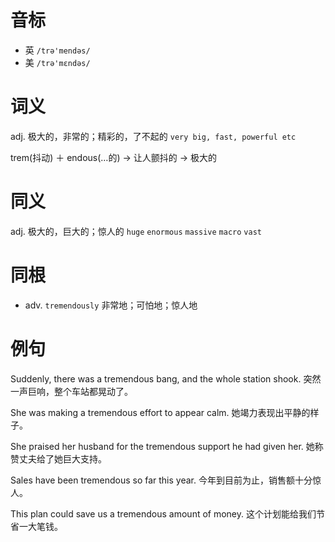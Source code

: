 # 音标

- 英 `/trə'mendəs/`
- 美 `/trə'mɛndəs/`

# 词义

adj. 极大的，非常的；精彩的，了不起的
`very big, fast, powerful etc`



trem(抖动) ＋ endous(…的) → 让人颤抖的 → 极大的

# 同义

adj. 极大的，巨大的；惊人的
`huge` `enormous` `massive` `macro` `vast`

# 同根

- adv. `tremendously` 非常地；可怕地；惊人地

# 例句

Suddenly, there was a tremendous bang, and the whole station shook.
突然一声巨响，整个车站都晃动了。

She was making a tremendous effort to appear calm.
她竭力表现出平静的样子。

She praised her husband for the tremendous support he had given her.
她称赞丈夫给了她巨大支持。

Sales have been tremendous so far this year.
今年到目前为止，销售额十分惊人。

This plan could save us a tremendous amount of money.
这个计划能给我们节省一大笔钱。


